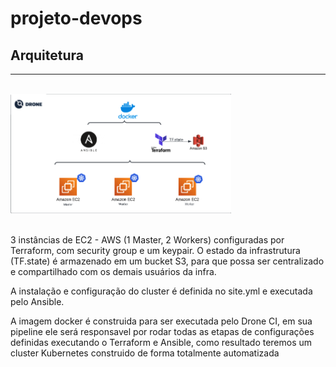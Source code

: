# projeto-devops

## Arquitetura
________________

<br><img alt="Arquitetura do projeto" width="70%" src="./assets/arquitetura-devops.png"><br><br>

 3 instâncias de EC2 - AWS (1 Master, 2 Workers) configuradas por Terraform, com security group e um keypair. O estado da infrastrutura (TF.state) é armazenado em um bucket S3, 
 para que possa ser centralizado e compartilhado com os demais usuários da infra.

A instalação e configuração do cluster é definida no site.yml e executada pelo Ansible.

A imagem docker é construida para ser executada pelo Drone CI, em sua pipeline ele será responsavel por rodar todas as etapas de configurações definidas executando o Terraform e Ansible, como resultado teremos um cluster Kubernetes construido 
de forma totalmente automatizada


